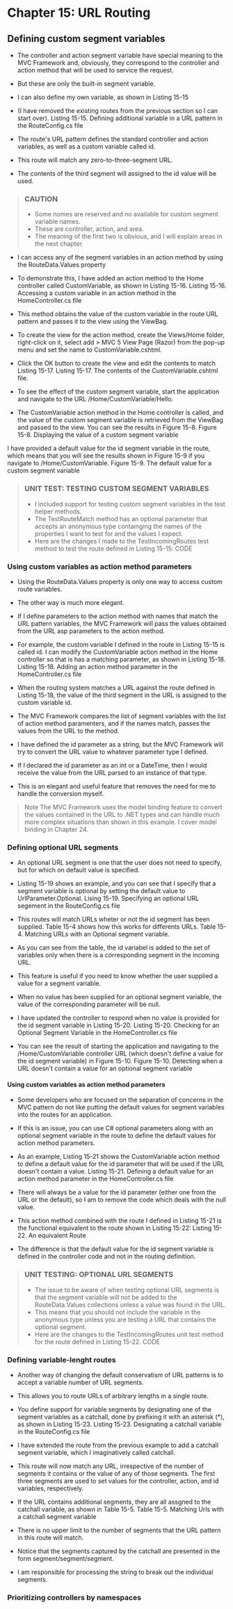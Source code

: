 # Chapter 15: URL Routing

## Defining custom segment variables

* The controller and action segment variable have special meaning to the MVC Framework and, obviously, they correspond to the controller and action method that will be used to service the request.
* But these are only the built-in segment variable.
* I can also define my own variable, as shown in Listing 15-15
* (I have removed the existing routes from the previous section so I can start over).
    Listing 15-15. Defining additional variable in a URL pattern in the RouteConfig.cs file

* The route's URL pattern defines the standard controller and action variables, as well as a custom variable called id.
* This route will match any zero-to-three-segment URL.
* The contents of the third segment will assigned to the id value will be used.

> ### CAUTION
>
> * Some nomes are reserved and no available for custom segment variable names.
> * These are controller, action, and area.
> * The meaning of the first two is obvious, and I will explain areas in the next chapter.

* I can access any of the segment variables in an action method by using the RouteData.Values property
* To demonstrate this, I have added an action method to the Home controller called CustomVariable, as shown in Listing 15-16.
    Listing 15-16. Accessing a custom variable in an action method in the HomeController.cs file

* This method obtains the value of the custom variable in the route URL pattern and passes it to the view using the ViewBag.
* To create the view for the action method, create the Views/Home folder, right-click on it, select add > MVC 5 View Page (Razor) from the pop-up menu and set the name to CustomVariable.cshtml.
* Click the OK button to create the view and edit the contents to match Listing 15-17.
    Listing 15-17. The contents of the CustomVariable.cshtml file.

* To see the effect of the custom segment variable, start the application and navigate to the URL /Home/CustomVariable/Hello.
* The CustomVariable action method in the Home controller is called, and the value of the custom segment variable is retrieved from the ViewBag and passed to the view.
You can see the results in Figure 15-8.
    Figure 15-8. Displaying the value of a custom segment variable

I have provided a default value for the id segment variable in the route, which means that you will see the results shown in Figure 15-9 if you navigate to /Home/CustomVariable.
    Figure 15-9. The default value for a custom segment variable

> ### UNIT TEST: TESTING CUSTOM SEGMENT VARIABLES
>
> * I included support for testing custom segment variables in the test helper methods.
> * The TestRouteMatch method has an optional parameter that accepts an anonymous type containging the names of the properties I want to test for and the values I expect.
> * Here are the changes I made to the TestIncomingRoutes test method to test the route defined in Listing 15-15:
>     CODE

### Using custom variables as action method parameters

* Using the RouteData.Values property is only one way to access custom route variables.
* The other way is much more elegant.
* If I define parameters to the action method with names that match the URL pattern variables, the MVC Framework will pass the values obtained from the URL asp parameters to the action method.
* For example, the custom variable I defined in the route in Listing 15-15 is called id.
I can modify the CustomVariable action method in the Home controller so that is has a matching parameter, as shown in Listing 15-18.
    Listing 15-18. Adding an action method parameter in the HomeController.cs file

* When the routing system matches a URL against the route defined in Listing 15-18, the value of the third segment in the URL is assigned to the custom variable id.
* The MVC Framework compares the list of segment variables with the list of action method paramenters, and if the names match, passes the values from the URL to the method.

* I have defined the id parameter as a string, but the MVC Framework will try to convert the URL value to whatever parameter type I defined.
* If I declared the id parameter as an int or a DateTime, then I would receive the value from the URL parsed to an instance of that type.
* This is an elegant and useful feature that removes the need for me to handle the conversion myself.

> Note The MVC Framework uses the model binding feature to convert the values contained in the  URL to .NET types and can handle much more complex situations than shown in this example. I cover model binding in Chapter 24.

### Defining optional URL segments

* An optional URL segment is one that the user does not need to specify, but for which on default value is specified.
* Listing 15-19 shows an example, and you can see that I specify that a segment variable is optional by setting the default value to UrlParameter.Optional.
    Lising 15-19. Specifying an optional URL segement in the RouteConfig.cs file

* This routes will match URLs wheter or not the id segment has been supplied. Table 15-4 shows how this works for differents URLs.
    Table 15-4. Matching URLs with an Optional segment variable.

* As you can see from the table, the id variabel is added to the set of variables only when there is a corresponding segment in the incoming URL.
* This feature is useful if you need to know whether the user supplied a value for a segment variable.
* When no value has been supplied for an optional segment variable, the value of the corresponding parameter will be null.
* I have updated the controller to respond when no value is provided for the id segment variable in Listing 15-20.
    Listing 15-20. Checking for an Optional Segment Variable in the HomeController.cs file

* You can see the result of starting the application and navigating to the /Home/CustomVariable controller URL (which doesn't define a value for the id segment variable) in Figure 15-10.
    Figure 15-10. Detecting when a URL doesn't contain a value for an optional segment variable

#### Using custom variables as action method parameters

* Some developers who are focused on the separation of concerns in the MVC pattern do not like putting the default values for segment variables into the routes for an application.
* If this is an issue, you can use C# optional parameters along with an optional segment variable in the route to define the default values for action method parameters.
* As an example, Listing 15-21 shows the CustomVariable action method to define a default value for the id parameter that will be used if the URL doesn't contain a value.
	Listing 15-21. Defining a default value for an action method parameter in the HomeController.cs file

* There will always be a value for the id parameter (either one from the URL or the default), so I am to remove the code which deals with the null value.
* This action method combined with the route I defined in Listing 15-21 is the functional equivalent to the route shown in Listing 15-22:
    Listing 15-22. An equivalent Route

* The difference is that the default value for the id segment variable is defined in the controller code and not in the routing definition.

> ### UNIT TESTING: OPTIONAL URL SEGMENTS
> 
> * The issue to be aware of when testing optional URL segments is that the segment variable will not be added to the RouteData.Values collections unless a value was found in the URL.
> * This means that you should not include the variable in the anonymous type unless you are testing a URL that contains the optional segment.
> * Here are the changes to the TestIncomingRoutes unit test method for the route defined in Listing 15-22.
>   CODE

### Defining variable-lenght routes

* Another way of changing the default conservatism of URL patterns is to accept a variable number of URL segments.
* This allows you to route URLs of arbitrary lengths in a single route.
* You define support for variable segments by designating one of the segment variables as a catchall, done by prefixing it with an asterisk (*), as shown in Listing 15-23.
    Listing 15-23. Designating a catchall variable in the RouteConfig.cs file

* I have extended the route from the previous example to add a catchall segment variable, which I imaginatively called catchall.
* This route will now match any URL, irrespective of the number of segments it contains or the value of any of those segments. The first three segments are used to set values for the controller, action, and id variables, respectively.
* If the URL contains additional segments, they are all assgned to the catchall variable, as shown in Table 15-5.
	Table 15-5. Matching Urls with a catchall segment variable

* There is no upper limit to the number of segments that the URL pattern in this route will match.
* Notice that the segments captured by the catchall are presented in the form segment/segment/segment.
* I am responsible for processing the string to break out the individual segments.

### Prioritizing controllers by namespaces

<!--
# Chapter 15: URL Routing
## Defining custom segment variables
### Defining variable-lenght routes

> SUMMARRY AND UPDATE ==========================
.
> CONTENTS =====================================
# Chapter 15: URL Routing
## Defining custom segment variables
### Defining optional URL segments
#### Using custom variables as action method parameters
### Defining variable-lenght routes
### Prioritizing controllers by namespaces
.
> GITHUB =====================================
https://github.com/deyran/asp-dot-net-training/blob/main/pro-asp-net-mvc/chapter-15/gg-defining-custom-segment-variables.md
.
> # ==========================================
#DotNet #csharp #csharpdotnet #dotnetcore #csharpdeveloper #dotnetdevelopers #aspnetcore #ASPNET #aspdotnet #IT #developer #TI #tecnologia #DevOps #desenvolvedor #programador #software #homeoffice #dev #tecnologiadainformacao #devs #code #programacao #programação #tecnologiadainformação #sistemasdeinformação #engenhariadesoftware #GitHub #ASPNETMVC #ASPNET #MVC #core #MVC #route #urlroute #urlroting #urlpatterns #RoutingSystem
-->
